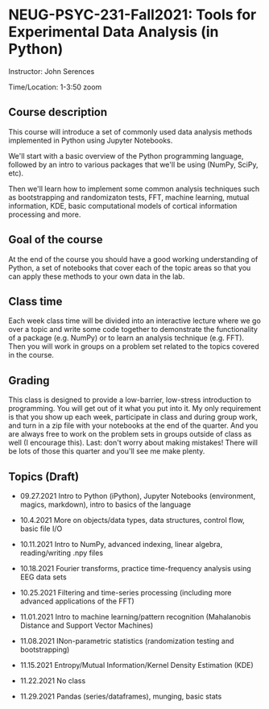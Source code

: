 # NEUG-PSYC-231-Fall2021: Tools for Experimental Data Analysis (in Python)

Instructor: John Serences 

Time/Location: 1-3:50 zoom 

## Course description
This course will introduce a set of commonly used data analysis methods implemented in Python using Jupyter Notebooks. 

We'll start with a basic overview of the Python programming language, followed by an intro to various packages that we'll be using (NumPy, SciPy, etc). 

Then we'll learn how to implement some common analysis techniques such as bootstrapping and randomizaton tests, FFT, machine learning, mutual information, KDE, basic computational models of cortical information processing and more.  

## Goal of the course
At the end of the course you should have a good working understanding of Python, a set of notebooks that cover each of the topic areas so that you can apply these methods to your own data in the lab. 

## Class time
Each week class time will be divided into an interactive lecture where we go over a topic and write some code together to demonstrate the functionality of a package (e.g. NumPy) or to learn an analysis technique (e.g. FFT). Then you will work in groups on a problem set related to the topics covered in the course.

## Grading
This class is designed to provide a low-barrier, low-stress introduction to programming. You will get out of it what you put into it. My only requirement is that you show up each week, participate in class and during group work, and turn in a zip file with your notebooks at the end of the quarter. And you are always free to work on the problem sets in groups outside of class as well (I encourage this). Last: don't worry about making mistakes! There will be lots of those this quarter and you'll see me make plenty. 

## Topics (Draft)
* 09.27.2021 Intro to Python (iPython), Jupyter Notebooks (environment, magics, markdown), intro to basics of the language

* 10.4.2021 More on objects/data types, data structures, control flow, basic file I/O

* 10.11.2021 Intro to NumPy, advanced indexing, linear algebra, reading/writing .npy files

* 10.18.2021 Fourier transforms, practice time-frequency analysis using EEG data sets 

* 10.25.2021 Filtering and time-series processing (including more advanced applications of the FFT)

* 11.01.2021 Intro to machine learning/pattern recognition (Mahalanobis Distance and Support Vector Machines) 

* 11.08.2021 INon-parametric statistics (randomization testing and bootstrapping)

* 11.15.2021 Entropy/Mutual Information/Kernel Density Estimation (KDE)

* 11.22.2021 No class

* 11.29.2021 Pandas (series/dataframes), munging, basic stats
